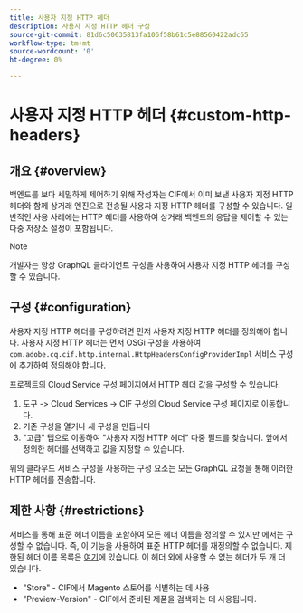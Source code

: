 ```yaml
---
title: 사용자 지정 HTTP 헤더
description: 사용자 지정 HTTP 헤더 구성
source-git-commit: 81d6c50635813fa106f58b61c5e88560422adc65
workflow-type: tm+mt
source-wordcount: '0'
ht-degree: 0%

---
```



# 사용자 지정 HTTP 헤더 {#custom-http-headers}

## 개요 {#overview}

백엔드를 보다 세밀하게 제어하기 위해 작성자는 CIF에서 이미 보낸 사용자 지정 HTTP 헤더와 함께 상거래 엔진으로 전송될 사용자 지정 HTTP 헤더를 구성할 수 있습니다. 일반적인 사용 사례에는 HTTP 헤더를 사용하여 상거래 백엔드의 응답을 제어할 수 있는 다중 저장소 설정이 포함됩니다.

>[!NOTE]
>
>개발자는 항상 GraphQL 클라이언트 구성을 사용하여 사용자 지정 HTTP 헤더를 구성할 수 있습니다.


## 구성 {#configuration}

사용자 지정 HTTP 헤더를 구성하려면 먼저 사용자 지정 HTTP 헤더를 정의해야 합니다. 사용자 지정 HTTP 헤더는 먼저 OSGi 구성을 사용하여 `com.adobe.cq.cif.http.internal.HttpHeadersConfigProviderImpl` 서비스 구성에 추가하여 정의해야 합니다.

프로젝트의 Cloud Service 구성 페이지에서 HTTP 헤더 값을 구성할 수 있습니다.

1. 도구 -> Cloud Services -> CIF 구성의 Cloud Service 구성 페이지로 이동합니다.
1. 기존 구성을 열거나 새 구성을 만듭니다
1. &quot;고급&quot; 탭으로 이동하여 &quot;사용자 지정 HTTP 헤더&quot; 다중 필드를 찾습니다. 앞에서 정의한 헤더를 선택하고 값을 지정할 수 있습니다.

위의 클라우드 서비스 구성을 사용하는 구성 요소는 모든 GraphQL 요청을 통해 이러한 HTTP 헤더를 전송합니다.

## 제한 사항 {#restrictions}

서비스를 통해 표준 헤더 이름을 포함하여 모든 헤더 이름을 정의할 수 있지만 에서는 구성할 수 없습니다. 즉, 이 기능을 사용하여 표준 HTTP 헤더를 재정의할 수 없습니다. 제한된 헤더 이름 목록은 [여기](https://developer.mozilla.org/en-US/docs/Web/HTTP/Headers)에 있습니다. 이 헤더 외에 사용할 수 없는 헤더가 두 개 더 있습니다.

* &quot;Store&quot; - CIF에서 Magento 스토어를 식별하는 데 사용
* &quot;Preview-Version&quot; - CIF에서 준비된 제품을 검색하는 데 사용됩니다.
